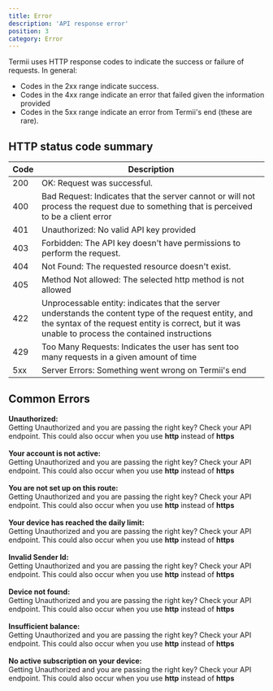 ```yaml
---
title: Error 
description: 'API response error'
position: 3
category: Error
---
```


Termii uses HTTP response codes to indicate the success or failure of requests. 
In general: 
* Codes in the 2xx range indicate success.
* Codes in the 4xx range indicate an error that failed given the information provided 
* Codes in the 5xx range indicate an error from Termii's end (these are rare).


## HTTP status code summary
|  Code      | Description |
| ----------- | ----------- |
| 200   | OK: Request was successful.        |
| 400   |Bad Request:  Indicates that the server cannot or will not process the request due to something that is perceived to be a client error        |
| 401 | Unauthorized:   No valid API key provided        |
| 403  |Forbidden: The API key doesn't have permissions to perform the request.      |
| 404 | Not Found: The requested resource doesn't exist.      |
| 405 | Method Not allowed:  The selected http method is not allowed      |
| 422 |  Unprocessable entity:   indicates that the server understands the content type of the request entity, and the syntax of the request entity is correct, but it was unable to process the contained instructions  |
| 429 | Too Many Requests: Indicates the user has sent too many requests in a given amount of time|
| 5xx | Server Errors: Something went wrong on Termii's end      |

## Common Errors

<b>Unauthorized:</b> 
<br>
Getting Unauthorized and you are passing the right key? Check your API endpoint. This could also occur when you use <b>http</b> instead of <b>https</b>
<br>
<br>
<b>Your account is not active: </b> 
<br>
Getting Unauthorized and you are passing the right key? Check your API endpoint. This could also occur when you use <b>http</b> instead of <b>https</b>
<br>
<br>
<b>You are not set up on this route: </b>
<br>
Getting Unauthorized and you are passing the right key? Check your API endpoint. This could also occur when you use <b>http</b> instead of <b>https</b>
<br>
<br>
<b>Your device has reached the daily limit: </b> 
<br>
Getting Unauthorized and you are passing the right key? Check your API endpoint. This could also occur when you use <b>http</b> instead of <b>https</b>
<br>
<br>
<b>Invalid Sender Id: </b>
<br>
Getting Unauthorized and you are passing the right key? Check your API endpoint. This could also occur when you use <b>http</b> instead of <b>https</b>
<br> 
<br> 
<b>Device not found: </b>
<br>
Getting Unauthorized and you are passing the right key? Check your API endpoint. This could also occur when you use <b>http</b> instead of <b>https</b>
<br>
<br>
<b>Insufficient balance: </b>
<br>
Getting Unauthorized and you are passing the right key? Check your API endpoint. This could also occur when you use <b>http</b> instead of <b>https</b>
<br>
<br>
<b>No active subscription on your device:</b>
<br>
Getting Unauthorized and you are passing the right key? Check your API endpoint. This could also occur when you use <b>http</b> instead of <b>https</b>



